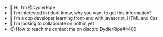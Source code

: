 - 👋 Hi, I’m @DydierRipe
- 👀 I’m interested in i dont know, why you want to get this information?
- 🌱 I’m a cpp developer learning front-end with javascript, HTML and Css
- 💞️ I’m looking to collaborate on nothin yet
- 📫 How to reach me contact me on discord DydierRipe#4400

<!---
DydierRipe/DydierRipe is a ✨ special ✨ repository because its `README.md` (this file) appears on your GitHub profile.
You can click the Preview link to take a look at your changes.
--->
